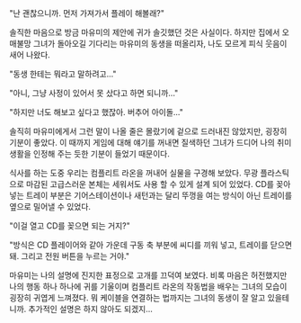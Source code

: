 "난 괜찮으니까. 먼저 가져가서 플레이 해볼래?" 

솔직한 마음으로 방금 마유미의 제안에 귀가 솔깃했던 것은 사실이다. 
하지만 집에서 오매불망 그녀가 돌아오길 기다리는 마유미의 동생을 떠올리자, 나도 모르게 피식 웃음이 새어 나왔다. 

"동생 한테는 뭐라고 말하려고..." 

"아니, 그냥 사정이 있어서 못 샀다고 하면 되니까..." 

"하지만 너도 해보고 싶다고 했잖아. 버추어 아이돌..." 

솔직히 마유미에게서 그런 말이 나올 줄은 몰랐기에 겉으로 드러내진 않았지만, 굉장히 기분이 좋았다. 이 때까지 게임에 대해 얘기를 꺼내면 질색하던 그녀가 드디어 나의 취미 생활을 인정해 주는 듯한 기분이 들었기 때문이다. 

식사를 하는 도중 우리는 컴플리트 라온을 꺼내어 실물을 구경해 보았다. 
무광 플라스틱으로 마감된 고급스러운 본체는 세워서도 사용 할 수 있게 설계 되어 있었다. 
CD를 꽂아 넣는 트레이 부분은 기어스테이션이나 새턴과는 달리 뚜껑을 여는 방식이 아닌 트레이를 옆으로 밀어낼 수 있었다. 

"이걸 열고 CD를 꽂으면 되는 거지?" 

"방식은 CD 플레이어와 같아 가운데 구동 축 부분에 씨디를 끼워 넣고, 트레이를 닫으면 돼. 그리고 전원 버튼을 누르는 거야." 

마유미는 나의 설명에 진지한 표정으로 고개를 끄덕여 보였다. 
비록 마음은 허전했지만 나의 행동 하나 하나에 귀를 기울이며 컴플리트 라온의 작동법을 배우는 그녀의 모습이 굉장히 귀엽게 느껴졌다. 
뭐 케이블을 연결하는 법까지는 그녀의 동생이 잘 알고 있을테니까. 추가적인 설명은 하지 않아도 되겠지... 